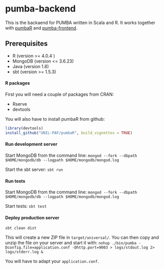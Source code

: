 # pumba-backend

This is the backaend for PUMBA written in Scala and R.
It works together with [pumbaR](https://github.com/UNIL-PAF/pumbaR) and [pumba-frontend](https://github.com/UNIL-PAF/pumba-frontend).

## Prerequisites
- R (version >= 4.0.4 )
- MongoDB (version <= 3.6.23)
- Java (version 1.8)
- sbt (version >= 1.5.3)

#### R packages
First you will need a couple of packages from CRAN:
- Rserve
- devtools

You will also have to install pumbaR from github:
```r
library(devtools)
install_github("UNIL-PAF/pumbaR", build_vignettes = TRUE)
```

#### Run development server
Start MongoDB from the command line:
`mongod --fork --dbpath $HOME/mongodb/db --logpath $HOME/mongodb/mongod.log`

Start the sbt server:
`sbt run`

#### Run tests
Start MongoDB from the command line:
`mongod --fork --dbpath $HOME/mongodb/db --logpath $HOME/mongodb/mongod.log`

Start tests:
`sbt test`


#### Deploy production server
`sbt clean dist`

This will create a new ZIP file in `target/universal/`.
You can then copy and unzip the file on your server and start it with:
`nohup ./bin/pumba -Dconfig.file=application.conf -Dhttp.port=9003 > logs/stdout.log 2> logs/stderr.log &`

You will have to adapt your `application.conf`.
